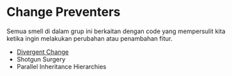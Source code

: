 # Change Preventers

Semua smell di dalam grup ini berkaitan dengan code yang mempersulit kita ketika ingin melakukan perubahan atau penambahan fitur.

- [Divergent Change](divergent_change)
- Shotgun Surgery
- Parallel Inheritance Hierarchies